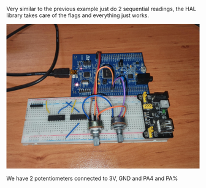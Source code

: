 Very similar to the previous example just do 2 sequential readings, the HAL library takes care of the flags and everything just works.


![Schematic](pictures/schematic.jpeg)

We have 2 potentiometers connected to 3V, GND and PA4 and PA%


